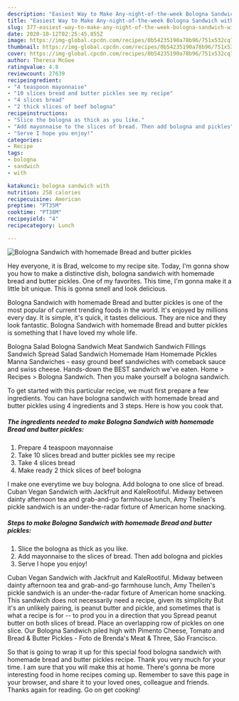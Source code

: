 ```yaml
---
description: "Easiest Way to Make Any-night-of-the-week Bologna Sandwich with homemade Bread and butter pickles"
title: "Easiest Way to Make Any-night-of-the-week Bologna Sandwich with homemade Bread and butter pickles"
slug: 377-easiest-way-to-make-any-night-of-the-week-bologna-sandwich-with-homemade-bread-and-butter-pickles
date: 2020-10-12T02:25:45.855Z
image: https://img-global.cpcdn.com/recipes/0b54235190a78b96/751x532cq70/bologna-sandwich-with-homemade-bread-and-butter-pickles-recipe-main-photo.jpg
thumbnail: https://img-global.cpcdn.com/recipes/0b54235190a78b96/751x532cq70/bologna-sandwich-with-homemade-bread-and-butter-pickles-recipe-main-photo.jpg
cover: https://img-global.cpcdn.com/recipes/0b54235190a78b96/751x532cq70/bologna-sandwich-with-homemade-bread-and-butter-pickles-recipe-main-photo.jpg
author: Theresa McGee
ratingvalue: 4.8
reviewcount: 27639
recipeingredient:
- "4 teaspoon mayonnaise"
- "10 slices bread and butter pickles see my recipe"
- "4 slices bread"
- "2 thick slices of beef bologna"
recipeinstructions:
- "Slice the bologna as thick as you like."
- "Add mayonnaise to the slices of bread. Then add bologna and pickles"
- "Serve I hope you enjoy!"
categories:
- Recipe
tags:
- bologna
- sandwich
- with

katakunci: bologna sandwich with 
nutrition: 258 calories
recipecuisine: American
preptime: "PT35M"
cooktime: "PT38M"
recipeyield: "4"
recipecategory: Lunch

---
```



![Bologna Sandwich with homemade Bread and butter pickles](https://img-global.cpcdn.com/recipes/0b54235190a78b96/751x532cq70/bologna-sandwich-with-homemade-bread-and-butter-pickles-recipe-main-photo.jpg)

Hey everyone, it is Brad, welcome to my recipe site. Today, I'm gonna show you how to make a distinctive dish, bologna sandwich with homemade bread and butter pickles. One of my favorites. This time, I'm gonna make it a little bit unique. This is gonna smell and look delicious.

Bologna Sandwich with homemade Bread and butter pickles is one of the most popular of current trending foods in the world. It's enjoyed by millions every day. It is simple, it's quick, it tastes delicious. They are nice and they look fantastic. Bologna Sandwich with homemade Bread and butter pickles is something that I have loved my whole life.

Bologna Salad Bologna Sandwich Meat Sandwich Sandwich Fillings Sandwich Spread Salad Sandwich Homemade Ham Homemade Pickles Manna Sandwiches - easy ground beef sandwiches with comeback sauce and swiss cheese. Hands-down the BEST sandwich we&#39;ve eaten. Home &gt; Recipes &gt; Bologna Sandwich. Then you make yourself a bologna sandwich.


To get started with this particular recipe, we must first prepare a few ingredients. You can have bologna sandwich with homemade bread and butter pickles using 4 ingredients and 3 steps. Here is how you cook that.

<!--inarticleads1-->

##### The ingredients needed to make Bologna Sandwich with homemade Bread and butter pickles:

1. Prepare 4 teaspoon mayonnaise
1. Take 10 slices bread and butter pickles see my recipe
1. Take 4 slices bread
1. Make ready 2 thick slices of beef bologna


I make one everytime we buy bologna. Add bologna to one slice of bread. Cuban Vegan Sandwich with Jackfruit and KaleRootiful. Midway between dainty afternoon tea and grab-and-go farmhouse lunch, Amy Theilen&#39;s pickle sandwich is an under-the-radar fixture of American home snacking. 

<!--inarticleads2-->

##### Steps to make Bologna Sandwich with homemade Bread and butter pickles:

1. Slice the bologna as thick as you like.
1. Add mayonnaise to the slices of bread. Then add bologna and pickles
1. Serve I hope you enjoy!


Cuban Vegan Sandwich with Jackfruit and KaleRootiful. Midway between dainty afternoon tea and grab-and-go farmhouse lunch, Amy Theilen&#39;s pickle sandwich is an under-the-radar fixture of American home snacking. This sandwich does not necessarily need a recipe, given its simplicity But it&#39;s an unlikely pairing, is peanut butter and pickle, and sometimes that is what a recipe is for -- to prod you in a direction that you Spread peanut butter on both slices of bread. Place an overlapping row of pickles on one slice. Our Bologna Sandwich piled high with Pimento Cheese, Tomato and Bread &amp; Butter Pickles - Foto de Brenda&#39;s Meat &amp; Three, São Francisco. 

So that is going to wrap it up for this special food bologna sandwich with homemade bread and butter pickles recipe. Thank you very much for your time. I am sure that you will make this at home. There's gonna be more interesting food in home recipes coming up. Remember to save this page in your browser, and share it to your loved ones, colleague and friends. Thanks again for reading. Go on get cooking!
